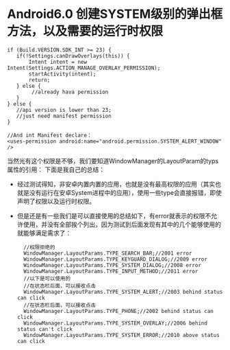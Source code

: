# Android6.0 创建SYSTEM级别的弹出框方法，以及需要的运行时权限

	if (Build.VERSION.SDK_INT >= 23) {
	   if(!Settings.canDrawOverlays(this)) {
	       Intent intent = new Intent(Settings.ACTION_MANAGE_OVERLAY_PERMISSION);
	       startActivity(intent);
	       return;
	   } else {
	   		//already hava permission
	   }
	} else {
	   //api version is lower than 23;
	   //just need manifest permission
	}

	//And int Manifest declare：
	<uses-permission android:name="android.permission.SYSTEM_ALERT_WINDOW" />

当然光有这个权限是不够，我们要知道WindowManager的LayoutParam的typs属性的引用：
下面是我自己的总结：

* 经过测试得知，非安卓内置内置的应用，也就是没有最高权限的应用（其实也就是没有运行在安卓System进程中的应用），使用一些type会直接报错，即使声明了权限以及运行时权限。
* 但是还是有一些我们是可以直接使用的总结如下，有error就表示的权限不允许使用，并没有全部挨个列出，因为测试到后面发现有其中的几个能够使用的就能够满足需求了：

		//权限拒绝的
		WindowManager.LayoutParams.TYPE_SEARCH_BAR;//2001 error
		WindowManager.LayoutParams.TYPE_KEYGUARD_DIALOG;//2009 error
		WindowManager.LayoutParams.TYPE_SYSTEM_DIALOG;//2008 error
		WindowManager.LayoutParams.TYPE_INPUT_METHOD;//2011 error
		//以下是可以使用的
		//在状态栏后面，可以接收点击
		WindowManager.LayoutParams.TYPE_SYSTEM_ALERT;//2003 behind status can click
		//在状态栏后面，可以接收点击
		WindowManager.LayoutParams.TYPE_PHONE;//2002 behind status can click
		WindowManager.LayoutParams.TYPE_SYSTEM_OVERLAY;//2006 behind status can't click
		WindowManager.LayoutParams.TYPE_SYSTEM_ERROR;//2010 above status can click